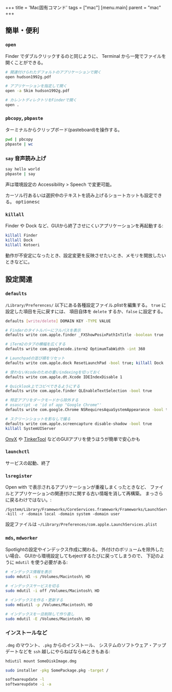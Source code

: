 +++
title = 'Mac固有コマンド'
tags = ["mac"]
[menu.main]
  parent = "mac"
+++

## 簡単・便利

### `open`

Finder でダブルクリックするのと同じように、
Terminal から一発でファイルを開くことができる。

```sh
# 関連付けられたデフォルトのアプリケーションで開く
open hudson1992g.pdf

# アプリケーションを指定して開く
open -a Skim hudson1992g.pdf

# カレントディレクトリをFinderで開く
open .
```

### `pbcopy`, `pbpaste`

ターミナルからクリップボード(pasteboard)を操作する。

```sh
pwd | pbcopy
pbpaste | wc
```


### `say` 音声読み上げ

```sh
say hello world
pbpaste | say
```

声は環境設定の Accessibility > Speech で変更可能。

カーソル行あるいは選択中のテキストを読み上げるショートカットも設定できる。
<kbd>option</kbd><kbd>esc</kbd>


### `killall`

Finder や Dock など、GUIから終了させにくいアプリケーションを再起動する:

```sh
killall Finder
killall Dock
killall Kotoeri
```

動作が不安定になったとき、設定変更を反映させたいとき、メモリを開放したいときなどに。


## 設定関連

### `defaults`

`/Library/Preferences/` 以下にある各種設定ファイル.plistを編集する。
`true` に設定した項目を元に戻すには、
項目自体を `delete` するか、`false` に設定する。

```sh
defaults [write/delete] DOMAIN KEY -TYPE VALUE

# Finderのタイトルバーにフルパスを表示
defaults write com.apple.finder _FXShowPosixPathInTitle -boolean true

# iTerm2のタブの横幅を広くする
defaults write com.googlecode.iterm2 OptimumTabWidth -int 360

# Launchpadの並び順をリセット
defaults write com.apple.dock ResetLaunchPad -bool true; killall Dock

# 使わないXcodeのための重いindexingを切っておく
defaults write com.apple.dt.Xcode IDEIndexDisable 1

# Quicklook上でコピペできるようにする
defaults write com.apple.finder QLEnableTextSelection -bool true

# 特定アプリをダークモードから除外する
# osascript -e 'id of app "Google Chrome"'
defaults write com.google.Chrome NSRequiresAquaSystemAppearance -bool true

# スクリーンショットを影なしで撮る
defaults write com.apple.screencapture disable-shadow -bool true
killall SystemUIServer
```

[OnyX](https://www.titanium-software.fr/en/onyx.html) や
[TinkerTool](https://www.bresink.com/osx/TinkerTool.html)
などのGUIアプリを使うほうが簡単で安心かも


### `launchctl`

サービスの起動、終了


### `lsregister`

Open with で表示されるアプリケーションが重複しまくったときなど、
ファイルとアプリケーションの関連付けに関する古い情報を消して再構築。
まっさらに戻るわけではない。:

    /System/Library/Frameworks/CoreServices.framework/Frameworks/LaunchServices.framework/Support/lsregister -kill -r -domain local -domain system -domain user

設定ファイルは `~/Library/Preferences/com.apple.LaunchServices.plist`


### `mds`, `mdworker`

Spotlightの設定やインデックス作成に関わる。
外付けのボリュームを除外したい場合、
GUIから環境設定してもejectするたびに戻ってしまうので、
下記のように `mdutil` を使う必要がある:

```sh
# インデックス情報を表示
sudo mdutil -s /Volumes/Macintosh\ HD

# インデックスサービスを切る
sudo mdutil -i off /Volumes/Macintosh\ HD

# インデックスを作る・更新する
sudo mdiutil -p /Volumes/Macintosh\ HD

# インデックスを一旦削除して作り直し
sudo mdutil -E /Volumes/Macintosh\ HD
```


### インストールなど

`.dmg` のマウント、`.pkg` からのインストール、
システムのソフトウェア・アップデートなどを
`ssh` 越しにやらねばならぬときもある:

```sh
hdiutil mount SomeDiskImage.dmg

sudo installer -pkg SomePackage.pkg -target /

softwareupdate -l
softwareupdate -i -a
```
